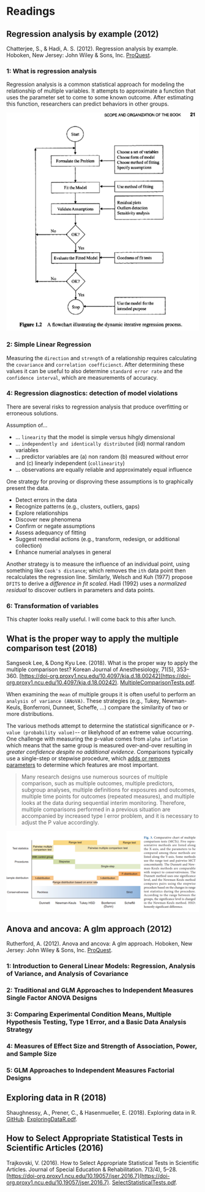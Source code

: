 # Readings

## Regression analysis by example (2012)

Chatterjee, S., & Hadi, A. S. (2012). Regression analysis by example. Hoboken, New Jersey: John Wiley & Sons, Inc. [ProQuest](https://ebookcentral.proquest.com/lib/ncent-ebooks/detail.action?docID=918623).

### 1: What is regression analysis

Regression analysis is a common statistical approach for modeling the relationship of multiple variables.  It attempts to approximate a function that uses the parameter set to come to some known outcome.  After estimating this function, researchers can predict behaviors in other groups.

![regression_analysis_process.png](regression_analysis_process.png)

### 2: Simple Linear Regression

Measuring the `direction` and `strength` of a relationship requires calculating the `covariance` and `correlation coefficienct`.  After determining these values it can be useful to also determine `standard error rate` and the `confidence interval`, which are measurements of accuracy.

### 4: Regression diagnostics: detection of model violations

There are several risks to regression analysis that produce overfitting or erroneous solutions.

Assumption of...

- ... `linearity` that the model is simple versus hihgly dimensional
- ... `independently and identically distributed` (iid) normal random variables
- ... predictor variables are (a) non random (b) measured without error and (c) linearly independent (`collinearity`)
- ... observations are equally reliable and approximately equal influence

One strategy for proving or disproving these assumptions is to graphically present the data.

- Detect errors in the data
- Recognize patterns (e.g., clusters, outliers, gaps)
- Explore relationships
- Discover new phenomena
- Confirm or negate assumptions
- Assess adequancy of fitting
- Suggest remedial actions (e.g., transform, redesign, or additional collection)
- Enhance numerial analyses in general

Another strategy is to measure the influence of an individual point, using something like `Cook's distance`; which removes the `ith` data point then recalculates the regression line.  Similarly, Welsch and Kuh (1977) propose `DFITS` to derive a _difference in fit scaled_.  Hadi (1992) uses a _normalized residual_ to discover outliers in parameters and data points.

### 6: Transformation of variables

This chapter looks really useful.  I will come back to this after lunch.

## What is the proper way to apply the multiple comparison test (2018)

Sangseok Lee, & Dong Kyu Lee. (2018). What is the proper way to apply the multiple comparison test? Korean Journal of Anesthesiology, 71(5), 353–360. [https://doi-org.proxy1.ncu.edu/10.4097/kja.d.18.00242](https://doi-org.proxy1.ncu.edu/10.4097/kja.d.18.00242). [MultipleComparisonTests.pdf](MultipleComparisonTests.pdf).

When examining the `mean` of multiple groups it is often useful to perform an `analysis of variance (ANoVA)`.  These strategies (e.g., Tukey, Newman-Keuls, Bonferroni, Dunneet, Scheffe, ...) compare the similarity of two or more distributions.

The various methods attempt to determine the statistical significance or `P-value (probability value)`-- or likelyhood of an extreme value occurring.  One challenge with measuring the p-value comes from `alpha inflation` which means that the same group is measured over-and-over resulting in _greater confidence despite no additional evidence_.  Comparisons typically use a single-step or stepwise procedure, which [adds or removes parameters](https://youtu.be/AdFT17sq53s) to determine which features are most important.

> Many research designs use numerous sources of multiple comparison, such as multiple outcomes, multiple predictors,
subgroup analyses, multiple definitions for exposures and outcomes, multiple time points for outcomes (repeated measures), and multiple looks at the data during sequential interim monitoring. Therefore, multiple comparisons performed in a previous situation are accompanied by increased type I error problem, and it is necessary to adjust the P value accordingly.

![mct_strategies.png](mct_strategies.png)

## Anova and ancova: A glm approach (2012)

Rutherford, A. (2012). Anova and ancova: A glm approach. Hoboken, New Jersey: John Wiley & Sons, Inc. [ProQuest](https://ebookcentral.proquest.com/lib/ncent-ebooks/detail.action?docID=1011369).

### 1: Introduction to General Linear Models: Regression, Analysis of Variance, and Analysis of Covariance

### 2: Traditional and GLM Approaches to Independent Measures Single Factor ANOVA Designs

### 3: Comparing Experimental Condition Means, Multiple Hypothesis Testing, Type 1 Error, and a Basic Data Analysis Strategy

### 4: Measures of Effect Size and Strength of Association, Power, and Sample Size

### 5: GLM Approaches to Independent Measures Factorial Designs

## Exploring data in R (2018)

Shaughnessy, A., Prener, C., & Hasenmueller, E. (2018). Exploring data in R. [GitHub](https://shaughnessyar.github.io/driftR/articles/ExploringData.html).  [ExploringDataR.pdf](ExploringDataR.pdf).

## How to Select Appropriate Statistical Tests in Scientific Articles (2016)

Trajkovski, V. (2016). How to Select Appropriate Statistical Tests in Scientific Articles. Journal of Special Education & Rehabilitation. 7(3/4), 5–28. [https://doi-org.proxy1.ncu.edu/10.19057/jser.2016.7](https://doi-org.proxy1.ncu.edu/10.19057/jser.2016.7). [SelectStatisticalTests.pdf](SelectStatisticalTests.pdf).
